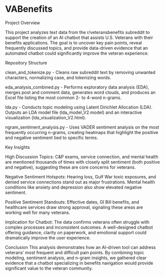 # VABenefits
Project Overview

This project analyzes text data from the r/veteransbenefits subreddit to support the creation of an AI chatbot that assists U.S. Veterans with their benefits applications. The goal is to uncover key pain points, reveal frequently discussed topics, and provide data-driven evidence that an automated chatbot could significantly improve the veteran experience.

Repository Structure

clean_and_tokenize.py - Cleans raw subreddit text by removing unwanted characters, normalizing case, and tokenizing words.

eda_analysis_combined.py - Performs exploratory data analysis (EDA), merges post and comment data, generates word clouds, and produces an Excel file listing the most common 2- to 4-word n-grams.

lda.py - Conducts topic modeling using Latent Dirichlet Allocation (LDA). Outputs an LDA model file (lda_model_V2.model) and an interactive visualization (lda_visualization_V2.html).

ngram_sentiment_analysis.py - Uses VADER sentiment analysis on the most frequently occurring n-grams, creating heatmaps that highlight the positive and negative sentiment tied to specific terms.

Key Insights

High Discussion Topics: C&P exams, service connection, and mental health are mentioned thousands of times with closely split sentiment (both positive and negative), suggesting these are core concerns for veterans.

Negative Sentiment Hotspots: Hearing loss, Gulf War toxic exposures, and denied service connections stand out as major frustrations. Mental health conditions like anxiety and depression also show elevated negative sentiment.

Positive Sentiment Standouts: Effective dates, GI Bill benefits, and healthcare services draw strong approval, signaling these areas are working well for many veterans.

Implication for Chatbot: The data confirms veterans often struggle with complex processes and inconsistent outcomes. A well-designed chatbot offering guidance, clarity on paperwork, and emotional support could dramatically improve the user experience.


Conclusion
This analysis demonstrates how an AI-driven tool can address veterans’ most frequent and difficult pain points. By combining topic modeling, sentiment analysis, and n-gram insights, we gathered clear evidence that a chatbot specializing in benefits navigation would provide significant value to the veteran community.
